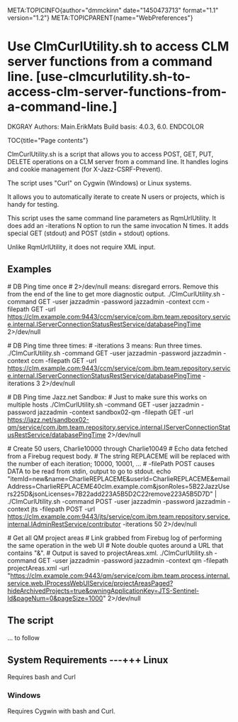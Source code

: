 META:TOPICINFO{author="dmmckinn" date="1450473713" format="1.1"
version="1.2"} META:TOPICPARENT{name="WebPreferences"}

# Use ClmCurlUtility.sh to access CLM server functions from a command line. [use-clmcurlutility.sh-to-access-clm-server-functions-from-a-command-line.]

DKGRAY Authors: Main.ErikMats Build basis: 4.0.3, 6.0. ENDCOLOR

TOC{title="Page contents"}

ClmCurlUtility.sh is a script that allows you to access POST, GET, PUT,
DELETE operations on a CLM server from a command line. It handles logins
and cookie management (for X-Jazz-CSRF-Prevent).

The script uses "Curl" on Cygwin (Windows) or Linux systems.

It allows you to automatically iterate to create N users or projects,
which is handy for testing.

This script uses the same command line parameters as RqmUrlUtility. It
does add an -iterations N option to run the same invocation N times. It
adds special GET (stdout) and POST (stdin + stdout) options.

Unlike RqmUrlUtility, it does not require XML input.

## Examples

\# DB Ping time once \# 2\>/dev/null means: disregard errors. Remove
this from the end of the line to get more diagnostic output.
./ClmCurlUtility.sh -command GET -user jazzadmin -password jazzadmin
-context ccm -filepath GET -url
<https://clm.example.com:9443/ccm/service/com.ibm.team.repository.service.internal.IServerConnectionStatusRestService/databasePingTime>
2\>/dev/null

\# DB Ping time three times: \# -iterations 3 means: Run three times.
./ClmCurlUtility.sh -command GET -user jazzadmin -password jazzadmin
-context ccm -filepath GET -url
<https://clm.example.com:9443/ccm/service/com.ibm.team.repository.service.internal.IServerConnectionStatusRestService/databasePingTime>
-iterations 3 2\>/dev/null

\# DB Ping time Jazz.net Sandbox: \# Just to make sure this works on
multiple hosts ./ClmCurlUtility.sh -command GET -user jazzadmin
-password jazzadmin -context sandbox02-qm -filepath GET -url
<https://jazz.net/sandbox02-qm/service/com.ibm.team.repository.service.internal.IServerConnectionStatusRestService/databasePingTime>
2\>/dev/null

\# Create 50 users, Charlie10000 through Charlie10049 \# Echo data
fetched from a Firebug request body. \# The string REPLACEME will be
replaced with the number of each iteration; 10000, 10001, ... \#
-filePath POST causes DATA to be read from stdin, output to go to
stdout. echo
"itemId=new&name=CharlieREPLACEME&userId=CharlieREPLACEME&emailAddress=CharlieREPLACEME40clm.example.com&jsonRoles=5B22JazzUsers225D&jsonLicenses=7B22add223A5B5D2C22remove223A5B5D7D"
\| ./ClmCurlUtility.sh -command POST -user jazzadmin -password jazzadmin
-context jts -filepath POST -url
<https://clm.example.com:9443/jts/service/com.ibm.team.repository.service.internal.IAdminRestService/contributor>
-iterations 50 2\>/dev/null

\# Get all QM project areas \# Link grabbed from Firebug log of
performing the same operation in the web UI \# Note double quotes around
a URL that contains "&". \# Output is saved to projectAreas.xml.
./ClmCurlUtility.sh -command GET -user jazzadmin -password jazzadmin
-context qm -filepath projectAreas.xml -url
"<https://clm.example.com:9443/qm/service/com.ibm.team.process.internal.service.web.IProcessWebUIService/projectAreasPaged?hideArchivedProjects=true&owningApplicationKey=JTS-Sentinel-Id&pageNum=0&pageSize=1000>"
2\>/dev/null

## The script

... to follow

## System Requirements ---+++ Linux

Requires bash and Curl

### Windows

Requires Cygwin with bash and Curl.
